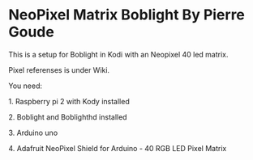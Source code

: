 # NeoPixel Matrix Boblight By Pierre Goude
<p>This is a setup for Boblight in Kodi with an Neopixel 40 led matrix.
<p>Pixel referenses is under Wiki.
<p>You need:
<p>1. Raspberry pi 2 with Kody installed 
<p>2. Boblight and Boblighthd installed
<p>3. Arduino uno
<p>4. Adafruit NeoPixel Shield for Arduino - 40 RGB LED Pixel Matrix
